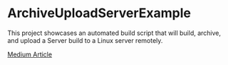 # ArchiveUploadServerExample
This project showcases an automated build script that will build, archive, and upload a Server build to a Linux server remotely.

[Medium Article](https://www.google.com)
